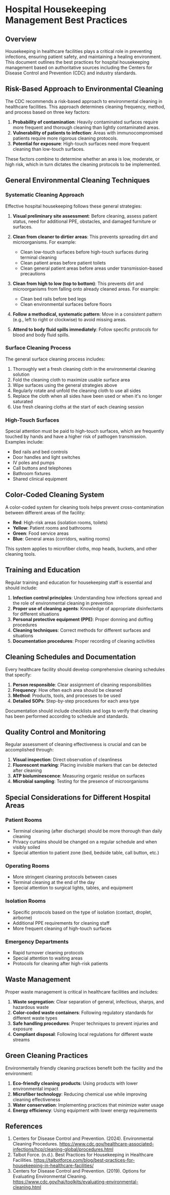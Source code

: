 # Hospital Housekeeping Management Best Practices

## Overview

Housekeeping in healthcare facilities plays a critical role in preventing infections, ensuring patient safety, and maintaining a healing environment. This document outlines the best practices for hospital housekeeping management based on authoritative sources including the Centers for Disease Control and Prevention (CDC) and industry standards.

## Risk-Based Approach to Environmental Cleaning

The CDC recommends a risk-based approach to environmental cleaning in healthcare facilities. This approach determines cleaning frequency, method, and process based on three key factors:

1. **Probability of contamination**: Heavily contaminated surfaces require more frequent and thorough cleaning than lightly contaminated areas.
2. **Vulnerability of patients to infection**: Areas with immunocompromised patients require more rigorous cleaning protocols.
3. **Potential for exposure**: High-touch surfaces need more frequent cleaning than low-touch surfaces.

These factors combine to determine whether an area is low, moderate, or high risk, which in turn dictates the cleaning protocols to be implemented.

## General Environmental Cleaning Techniques

### Systematic Cleaning Approach

Effective hospital housekeeping follows these general strategies:

1. **Visual preliminary site assessment**: Before cleaning, assess patient status, need for additional PPE, obstacles, and damaged furniture or surfaces.

2. **Clean from cleaner to dirtier areas**: This prevents spreading dirt and microorganisms. For example:
   - Clean low-touch surfaces before high-touch surfaces during terminal cleaning
   - Clean patient areas before patient toilets
   - Clean general patient areas before areas under transmission-based precautions

3. **Clean from high to low (top to bottom)**: This prevents dirt and microorganisms from falling onto already cleaned areas. For example:
   - Clean bed rails before bed legs
   - Clean environmental surfaces before floors

4. **Follow a methodical, systematic pattern**: Move in a consistent pattern (e.g., left to right or clockwise) to avoid missing areas.

5. **Attend to body fluid spills immediately**: Follow specific protocols for blood and body fluid spills.

### Surface Cleaning Process

The general surface cleaning process includes:

1. Thoroughly wet a fresh cleaning cloth in the environmental cleaning solution
2. Fold the cleaning cloth to maximize usable surface area
3. Wipe surfaces using the general strategies above
4. Regularly rotate and unfold the cleaning cloth to use all sides
5. Replace the cloth when all sides have been used or when it's no longer saturated
6. Use fresh cleaning cloths at the start of each cleaning session

### High-Touch Surfaces

Special attention must be paid to high-touch surfaces, which are frequently touched by hands and have a higher risk of pathogen transmission. Examples include:

- Bed rails and bed controls
- Door handles and light switches
- IV poles and pumps
- Call buttons and telephones
- Bathroom fixtures
- Shared clinical equipment

## Color-Coded Cleaning System

A color-coded system for cleaning tools helps prevent cross-contamination between different areas of the facility:

- **Red**: High-risk areas (isolation rooms, toilets)
- **Yellow**: Patient rooms and bathrooms
- **Green**: Food service areas
- **Blue**: General areas (corridors, waiting rooms)

This system applies to microfiber cloths, mop heads, buckets, and other cleaning tools.

## Training and Education

Regular training and education for housekeeping staff is essential and should include:

1. **Infection control principles**: Understanding how infections spread and the role of environmental cleaning in prevention
2. **Proper use of cleaning agents**: Knowledge of appropriate disinfectants for different situations
3. **Personal protective equipment (PPE)**: Proper donning and doffing procedures
4. **Cleaning techniques**: Correct methods for different surfaces and situations
5. **Documentation procedures**: Proper recording of cleaning activities

## Cleaning Schedules and Documentation

Every healthcare facility should develop comprehensive cleaning schedules that specify:

1. **Person responsible**: Clear assignment of cleaning responsibilities
2. **Frequency**: How often each area should be cleaned
3. **Method**: Products, tools, and processes to be used
4. **Detailed SOPs**: Step-by-step procedures for each area type

Documentation should include checklists and logs to verify that cleaning has been performed according to schedule and standards.

## Quality Control and Monitoring

Regular assessment of cleaning effectiveness is crucial and can be accomplished through:

1. **Visual inspection**: Direct observation of cleanliness
2. **Fluorescent marking**: Placing invisible markers that can be detected after cleaning
3. **ATP bioluminescence**: Measuring organic residue on surfaces
4. **Microbial sampling**: Testing for the presence of microorganisms

## Special Considerations for Different Hospital Areas

### Patient Rooms

- Terminal cleaning (after discharge) should be more thorough than daily cleaning
- Privacy curtains should be changed on a regular schedule and when visibly soiled
- Special attention to patient zone (bed, bedside table, call button, etc.)

### Operating Rooms

- More stringent cleaning protocols between cases
- Terminal cleaning at the end of the day
- Special attention to surgical lights, tables, and equipment

### Isolation Rooms

- Specific protocols based on the type of isolation (contact, droplet, airborne)
- Additional PPE requirements for cleaning staff
- More frequent cleaning of high-touch surfaces

### Emergency Departments

- Rapid turnover cleaning protocols
- Special attention to waiting areas
- Protocols for cleaning after high-risk patients

## Waste Management

Proper waste management is critical in healthcare facilities and includes:

1. **Waste segregation**: Clear separation of general, infectious, sharps, and hazardous waste
2. **Color-coded waste containers**: Following regulatory standards for different waste types
3. **Safe handling procedures**: Proper techniques to prevent injuries and exposure
4. **Compliant disposal**: Following local regulations for different waste streams

## Green Cleaning Practices

Environmentally friendly cleaning practices benefit both the facility and the environment:

1. **Eco-friendly cleaning products**: Using products with lower environmental impact
2. **Microfiber technology**: Reducing chemical use while improving cleaning effectiveness
3. **Water conservation**: Implementing practices that minimize water usage
4. **Energy efficiency**: Using equipment with lower energy requirements

## References

1. Centers for Disease Control and Prevention. (2024). Environmental Cleaning Procedures. https://www.cdc.gov/healthcare-associated-infections/hcp/cleaning-global/procedures.html
2. Talbot Force. (n.d.). Best Practices for Housekeeping in Healthcare Facilities. https://talbotforce.com/blog/best-practices-for-housekeeping-in-healthcare-facilities/
3. Centers for Disease Control and Prevention. (2019). Options for Evaluating Environmental Cleaning. https://www.cdc.gov/hai/toolkits/evaluating-environmental-cleaning.html
